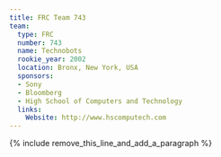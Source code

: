 ```yaml
---
title: FRC Team 743
team:
  type: FRC
  number: 743
  name: Technobots
  rookie_year: 2002
  location: Bronx, New York, USA
  sponsors:
  - Sony
  - Bloomberg
  - High School of Computers and Technology
  links:
    Website: http://www.hscomputech.com
---
```


{% include remove_this_line_and_add_a_paragraph %}